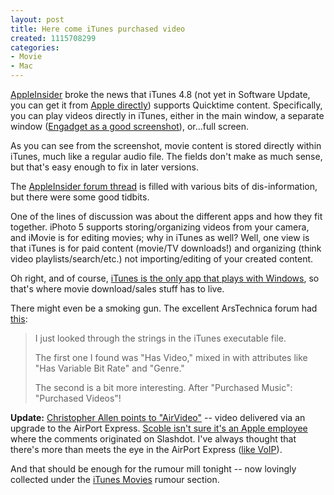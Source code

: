 ```yaml
--- 
layout: post
title: Here come iTunes purchased video
created: 1115708299
categories: 
- Movie
- Mac
---
```

<p><a href="http://www.appleinsider.com/article.php?id=1062">AppleInsider</a> broke the news that iTunes 4.8 (not yet in Software Update, you can get it from <a href="http://www.apple.com/itunes" title="Apple iTunes download">Apple directly</a>) supports Quicktime content. Specifically, you can play videos directly in iTunes, either in the main window, a separate window (<a href="http://www.engadget.com/entry/1234000323042773">Engadget as a good screenshot</a>), or...full screen.</p>

<p>As you can see from the screenshot, movie content is stored directly within iTunes, much like a regular audio file. The fields don't make as much sense, but that's easy enough to fix in later versions.</p>

<p>The <a href="http://forums.appleinsider.com/showthread.php?s=&threadid=53955">AppleInsider forum thread</a> is filled with various bits of dis-information, but there were some good tidbits.</p>

<p>One of the lines of discussion was about the different apps and how they fit together. iPhoto 5 supports storing/organizing videos from your camera, and iMovie is for editing movies; why in iTunes as well? Well, one view is that iTunes is for paid content (movie/TV downloads!) and organizing (think video playlists/search/etc.) not importing/editing of your created content.</p>

<p>Oh right, and of course, <a href="http://www.bmannconsulting.com/node/1424">iTunes is the only app that plays with Windows</a>, so that's where movie download/sales stuff has to live.</p>

<p>There might even be a smoking gun. The excellent ArsTechnica forum had <a href="http://episteme.arstechnica.com/eve/ubb.x/a/tpc/f/8300945231/m/159002623731/r/442000723731#442000723731">this</a>:</p>

<blockquote>
<p>I just looked through the strings in the iTunes executable file.</p>

<p>The first one I found was "Has Video," mixed in with attributes like "Has Variable Bit Rate" and "Genre."</p>

<p>The second is a bit more interesting. After "Purchased Music": "Purchased Videos"!</p>
</blockquote>

<p><strong>Update:</strong> <a href="http://www.lifewithalacrity.com/2005/05/airvideo_and_im.html">Christopher Allen points to "AirVideo"</a> -- video delivered via an upgrade to the AirPort Express. <a href="http://radio.weblogs.com/0001011/2005/05/10.html#a10042">Scoble isn't sure it's an Apple employee</a> where the comments originated on Slashdot. I've always thought that there's more than meets the eye in the AirPort Express (<a href="http://www.bmannconsulting.com/node/1263">like VoIP</a>).</p>

<!--break-->
<p>And that should be enough for the rumour mill tonight -- now lovingly collected under the <a href="http://www.bmannconsulting.com/macosx/rumours/itunes-movies">iTunes Movies</a> rumour section.</p>
